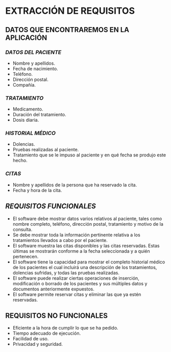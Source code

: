 # **EXTRACCIÓN DE REQUISITOS**
## **DATOS QUE ENCONTRAREMOS EN LA APLICACIÓN**
### *DATOS DEL PACIENTE*
* Nombre y apellidos.
* Fecha de nacimiento.
* Teléfono.
* Dirección postal.
* Compañía.

### *TRATAMIENTO*
* Medicamento.
* Duración del tratamiento.
* Dosis diaria.


### *HISTORIAL MÉDICO*
* Dolencias.
* Pruebas realizadas al paciente.
* Tratamiento que se le impuso al paciente y en qué fecha se produjo este hecho.

### *CITAS*
* Nombre y apellidos de la persona que ha reservado la cita.
* Fecha y hora de la cita.


## *REQUISITOS FUNCIONALES*

* El software debe mostrar datos varios relativos al paciente, tales como nombre completo, teléfono, dirección postal, tratamiento y motivo de la consulta.
* Se debe mostrar toda la información pertinente relativa a los tratamientos llevados a cabo por el paciente.
* El software muestra las citas disponibles y las citas reservadas. Estas últimas se mostrarán conforme a la fecha seleccionada y a quién pertenecen.
* El software tiene la capacidad para mostrar el completo historial médico de los pacientes el cual incluirá una descripción de los tratamientos, dolencias sufridas, y todas las pruebas realizadas. 
* El software puede realizar ciertas operaciones de inserción, modificación o borrado de los pacientes y sus múltiples datos y documentos anteriormente expuestos.
* El software permite reservar citas y eliminar las que ya estén reservadas.


## **REQUISITOS NO FUNCIONALES** 
* Eficiente a la hora de cumplir lo que se ha pedido. 
* Tiempo adecuado de ejecución.
* Facilidad de uso.
* Privacidad y seguridad.
